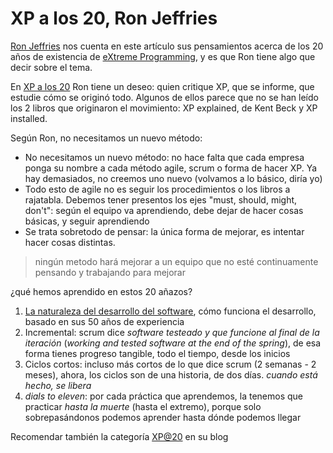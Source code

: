 # XP a los 20, Ron Jeffries

[Ron Jeffries] nos cuenta en este artículo sus pensamientos acerca de los 20 años de existencia de [eXtreme Programming], y es que Ron tiene algo que decir sobre el tema.

En [XP a los 20] Ron tiene un deseo: quien critique XP, que se informe, que estudie cómo se originó todo. Algunos de ellos parece que no se han leído los 2 libros que originaron el movimiento: XP explained, de Kent Beck y XP installed.

Según Ron, no necesitamos un nuevo método:

- No necesitamos un nuevo método: no hace falta que cada empresa ponga su nombre a cada método agile, scrum o forma de hacer XP. Ya hay demasiados, no creemos uno nuevo (volvamos a lo básico, diría yo)
- Todo esto de agile no es seguir los procedimientos o los libros a rajatabla. Debemos tener presentos los ejes "must, should, might, don't": según el equipo va aprendiendo, debe dejar de hacer cosas básicas, y seguir aprendiendo
- Se trata sobretodo de pensar: la única forma de mejorar, es intentar hacer cosas distintas. 

> ningún metodo hará mejorar a un equipo que no esté continuamente pensando y trabajando para mejorar

¿qué hemos aprendido en estos 20 añazos?

1. [La naturaleza del desarrollo del software], cómo funciona el desarrollo, basado en sus 50 años de experiencia
2. Incremental: scrum dice *software testeado y que funcione al final de la iteración* (*working and tested software at the end of the spring*), de esa forma tienes progreso tangible, todo el tiempo, desde los inicios
3. Ciclos cortos: incluso más cortos de lo que dice scrum (2 semanas - 2 meses), ahora, los ciclos son de una historia, de dos días. *cuando está hecho, se libera*
4. *dials to eleven*: por cada práctica que aprendemos, la tenemos que practicar *hasta la muerte* (hasta el extremo), porque solo sobrepasándonos podemos aprender hasta dónde podemos llegar

Recomendar también la categoría [XP@20] en su blog

[Ron Jeffries]: http://ronjeffries.com/about.html
[eXtreme Programming]: http://www.extremeprogramming.org/
[XP a los 20]: http://ronjeffries.com/articles/016-0607/xp-at-20/
[La naturaleza del desarrollo del software]: https://pragprog.com/book/rjnsd/the-nature-of-software-development
[XP@20]: http://ronjeffries.com/categories/xp-20/


